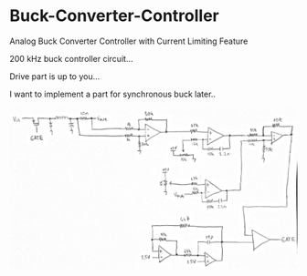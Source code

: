 # Buck-Converter-Controller
Analog Buck Converter Controller with Current Limiting Feature

200 kHz buck controller circuit... 

Drive part is up to you...

I want to implement a part for synchronous buck later..

![](buck-controller.jpg)
